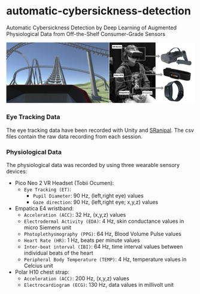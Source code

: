 # automatic-cybersickness-detection
Automatic Cybersickness Detection by Deep Learning of Augmented Physiological Data from Off-the-Shelf Consumer-Grade Sensors

![alt text](https://github.com/m1237/automatic-cybersickness-detection/blob/main/cs_teaser.jpg?raw=true)

### Eye Tracking Data

The eye tracking data have been recorded with Unity and [SRanipal](https://forum.vive.com/topic/5642-sranipal-getting-started-steps/). The csv files contain the raw data recording from each session.

### Physiological Data

The physiological data was recorded by using three wearable sensory devices:

- Pico Neo 2 VR Headset (Tobii Ocumen):
    - `Eye Tracking (ET)`:
        - `Pupil Diameter`: 90 Hz, (left,right eye) values
        - `Gaze direction`: 90 Hz, (left,right eye; x,y,z) values
- Empatica E4 wristband: 
    - `Acceleration (ACC)`: 32 Hz, (x,y,z) values
    - `Electrodermal Activity (EDA)`: 4 Hz, skin conductance values in micro Siemens unit
    - `Photoplethysmography (PPG)`: 64 Hz, Blood Volume Pulse values  
    - `Heart Rate (HR)`: 1 Hz, beats per minute values
    - `Inter-beat interval (IBI)`: 64 Hz, time interval values between individual beats of the heart 
    - `Peripheral Body Temperature (TEMP)`: 4 Hz, temperature values in Celcius unit
- Polar H10 chest strap: 
    - `Acceleration (ACC)`: 200 Hz,  (x,y,z) values
    - `Electrocardiogram (ECG)`: 130 Hz, data values in millivolt unit
